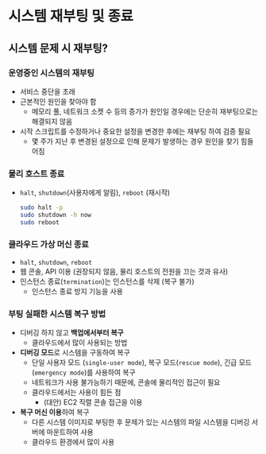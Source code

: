 # 시스템 재부팅 및 종료

## 시스템 문제 시 재부팅?

### 운영중인 시스템의 재부팅

- 서비스 중단을 초래
- 근본적인 원인을 찾아야 함
  - 메모리 풀, 네트워크 소켓 수 등의 증가가 원인일 경우에는 단순히 재부팅으로는 해결되지 않음
- 시작 스크립트를 수정하거나 중요한 설정을 변경한 후에는 재부팅 하여 검증 필요
  - 몇 주가 지난 후 변경된 설정으로 인해 문제가 발생하는 경우 원인을 찾기 힘들어짐

### 물리 호스트 종료

- `halt`, `shutdown`(사용자에게 알림), `reboot` (재시작)
  ```bash
  sudo halt -p
  sudo shutdown -h now
  sudo reboot
  ```

### 클라우드 가상 머신 종료

- `halt`, `shutdown`, `reboot`
- 웹 콘솔, API 이용 (권장되지 않음, 물리 호스트의 전원을 끄는 것과 유사)
- 인스턴스 종료(`termination`)는 인스턴스를 삭제 (복구 불가)
  - 인스턴스 종료 방지 기능을 사용

### 부팅 실패한 시스템 복구 방법

- 디버깅 하지 않고 **백업에서부터 복구**
  - 클라우드에서 많이 사용되는 방법
- **디버깅 모드**로 시스템을 구동하여 복구
  - 단일 사용자 모드 (`single-user mode`), 복구 모드(`rescue mode`), 긴급 모드(`emergency mode`)를 사용하여 복구
  - 네트워크가 사용 불가능하기 때문에, 콘솔에 물리적인 접근이 필요
  - 클라우드에서는 사용이 힘든 점
    - (대안) EC2 직렬 콘솔 접근을 이용
- **복구 머신 이용**하여 복구
  - 다른 시스템 이미지로 부팅한 후 문제가 있는 시스템의 파일 시스템을 디버깅 서버에 마운트하여 사용
  - 클라우드 환경에서 많이 사용
